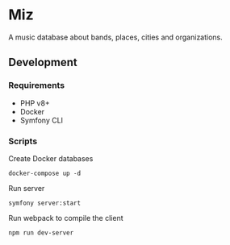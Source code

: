 # Miz

A music database about bands, places, cities and organizations.

## Development

### Requirements

- PHP v8+
- Docker
- Symfony CLI

### Scripts

Create Docker databases

`docker-compose up -d`

Run server

`symfony server:start`

Run webpack to compile the client

`npm run dev-server`
